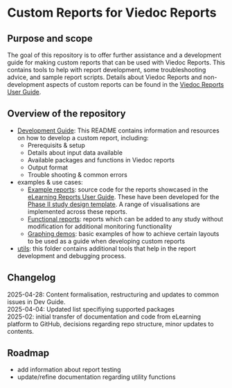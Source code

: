# Custom Reports for Viedoc Reports

## Purpose and scope
The goal of this repository is to offer further assistance and a development guide for making custom reports that can be used with Viedoc Reports.  This contains tools to help with report development, some troubleshooting advice, and sample report scripts.
Details about Viedoc Reports and non-development aspects of custom reports can be found in the [Viedoc Reports User Guide](https://help.viedoc.net/c/8a3600).

## Overview of the repository
- [Development Guide](./docs/dev_guide.md): This README contains information and resources on how to develop a custom report, including:
    - Prerequisits & setup
    - Details about input data available
    - Available packages and functions in Viedoc reports
    - Output format
    - Trouble shooting & common errors
- examples & use cases:
  - [Example reports](./example-reports/README.md): source code for the reports showcased in the [eLearning Reports User Guide](https://help.viedoc.net/c/8a3600/9fc73b/en/). These have been developed for the [Phase II study design template](./example-reports/StudyDesign_VIEDOC-PHASE-II-TEMPLATE_2.0.xml). A range of visualisations are implemented across these reports.
  - [Functional reports](./functional-reports/README.md): reports which  can be added to any study without modification for additional monitoring functionality
  - [Graphing demos](./graphing-demos/README.md): basic examples of how to achieve certain layouts to be used as a guide when developing custom reports 
- [utils](./utils/README.md): this folder contains additional tools that help in the report development and debugging process.

## Changelog
2025-04-28: Content formalisation, restructuring and updates to common issues in Dev Guide.  
2025-04-04: Updated list specifiying supported packages  
2025-02: initial transfer of documentation and code from eLearning platform to GitHub, decisions regarding repo structure, minor updates to contents.  

## Roadmap
- add information about report testing
- update/refine documentation regarding utility functions
